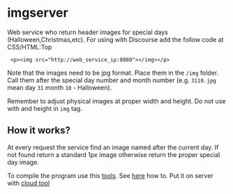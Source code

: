 imgserver
====

Web service who return header images for special days (Halloween,Christmas,etc). For using with Discourse add the follow code at CSS/HTML:Top

     <p><img src="http://web_service_ip:8080"></img></p>

Note that the images need to be jpg format. Place them in the `/img` folder. Call them after the special day number and month number (e.g. `3110.jpg` mean day `31` month `10` - Halloween).

Remember to adjust physical images at proper width and height. Do not use with and height in `img` tag.

## How it works?

At every request the service find an image named after the current day. If not found return a standard 1px image otherwise return the proper special day image.

To compile the program use this [tools](https://github.com/geosoft1/tools). See [here](https://github.com/geosoft1/tools/wiki) how to. Put it on server with [cloud tool](https://github.com/geosoft1/tools/wiki/Cloud-tool)